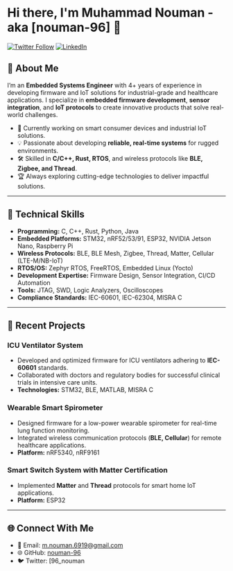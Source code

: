 # Hi there, I'm Muhammad Nouman - aka [nouman-96] 👋

[![Twitter Follow](https://img.shields.io/twitter/follow/96_nouman?color=1DA1F2&logo=twitter&style=for-the-badge)](https://twitter.com/96_nouman?s=03)
[![LinkedIn](https://img.shields.io/badge/LinkedIn-nouman96-blue?style=for-the-badge&logo=linkedin)](https://www.linkedin.com/in/nouman96/)

## 🚀 About Me

I’m an **Embedded Systems Engineer** with 4+ years of experience in developing firmware and IoT solutions for industrial-grade and healthcare applications. I specialize in **embedded firmware development**, **sensor integration**, and **IoT protocols** to create innovative products that solve real-world challenges.

- 🌟 Currently working on smart consumer devices and industrial IoT solutions.
- 💡 Passionate about developing **reliable, real-time systems** for rugged environments.
- 🛠️ Skilled in **C/C++, Rust, RTOS**, and wireless protocols like **BLE, Zigbee, and Thread**.
- 🏆 Always exploring cutting-edge technologies to deliver impactful solutions.

---

## 🔧 Technical Skills

- **Programming:** C, C++, Rust, Python, Java  
- **Embedded Platforms:** STM32, nRF52/53/91, ESP32, NVIDIA Jetson Nano, Raspberry Pi  
- **Wireless Protocols:** BLE, BLE Mesh, Zigbee, Thread, Matter, Cellular (LTE-M/NB-IoT)  
- **RTOS/OS:** Zephyr RTOS, FreeRTOS, Embedded Linux (Yocto)  
- **Development Expertise:** Firmware Design, Sensor Integration, CI/CD Automation  
- **Tools:** JTAG, SWD, Logic Analyzers, Oscilloscopes  
- **Compliance Standards:** IEC-60601, IEC-62304, MISRA C  

---

## 🌟 Recent Projects

### ICU Ventilator System
- Developed and optimized firmware for ICU ventilators adhering to **IEC-60601** standards.  
- Collaborated with doctors and regulatory bodies for successful clinical trials in intensive care units.  
- **Technologies:** STM32, BLE, MATLAB, MISRA C

### Wearable Smart Spirometer
- Designed firmware for a low-power wearable spirometer for real-time lung function monitoring.  
- Integrated wireless communication protocols (**BLE, Cellular**) for remote healthcare applications.  
- **Platform:** nRF5340, nRF9161  

### Smart Switch System with Matter Certification
- Implemented **Matter** and **Thread** protocols for smart home IoT applications.  
- **Platform:** ESP32  

---

## 🌐 Connect With Me

- 📧 Email: [m.nouman.6919@gmail.com](mailto:m.nouman.6919@gmail.com)  
- 🌐 GitHub: [nouman-96](https://github.com/nouman-96)  
- 🐦 Twitter: [96_nouman
